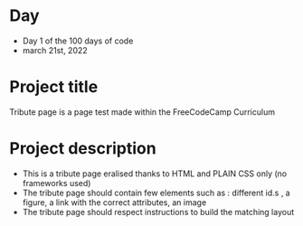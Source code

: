 # Day
- Day 1 of the 100 days of code
- march 21st, 2022

# Project title
Tribute page is a page test made within the FreeCodeCamp Curriculum

# Project description
- This is a tribute page eralised thanks to HTML and PLAIN CSS only (no frameworks used)
- The tribute page should contain few elements such as : different id.s , a figure, a link with the correct attributes, an image
- The tribute page should respect instructions to build the matching layout
